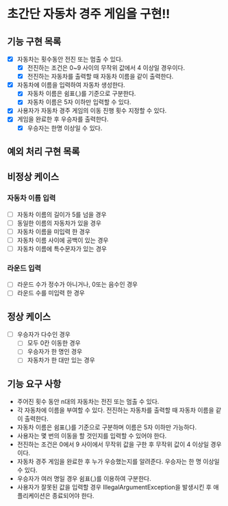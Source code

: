 # 초간단 자동차 경주 게임을 구현!!

## 기능 구현 목록
- [x] 자동차는 횟수동안 전진 또는 멈출 수 있다.
  - [x] 전진하는 조건은 0~9 사이의 무작위 값에서 4 이상일 경우이다.
  - [x] 전진하는 자동차를 출력할 때 자동차 이름을 같이 출력한다.
- [x] 자동차에 이름을 입력하여 자동차 생성한다.
  - [x] 자동차 이름은 쉼표(,)를 기준으로 구분한다.
  - [x] 자동차 이름은 5자 이하만 입력할 수 있다.
- [x] 사용자가 자동차 경주 게임의 이동 진행 횟수 지정할 수 있다.
- [x] 게임을 완료한 후 우승자를 출력한다.
  - [x] 우승자는 한명 이상일 수 있다.

## 예외 처리 구현 목록
## 비정상 케이스
### 자동차 이름 입력
- [ ] 자동차 이름의 길이가 5를 넘을 경우
- [ ] 동일한 이름의 자동차가 있을 경우
- [ ] 자동차 이름을 미입력 한 경우
- [ ] 자동차 이름 사이에 공백이 있는 경우
- [ ] 자동차 이름에 특수문자가 있는 경우
### 라운드 입력
- [ ] 라운드 수가 정수가 아니거나, 0또는 음수인 경우
- [ ] 라운드 수를 미입력 한 경우
## 정상 케이스
- [ ] 우승자가 다수인 경우
  - [ ] 모두 0칸 이동한 경우
  - [ ] 우승자가 한 명인 경우
  - [ ] 자동차가 한 대만 있는 경우

## 기능 요구 사항

- 주어진 횟수 동안 n대의 자동차는 전진 또는 멈출 수 있다.
- 각 자동차에 이름을 부여할 수 있다. 전진하는 자동차를 출력할 때 자동차 이름을 같이 출력한다.
- 자동차 이름은 쉼표(,)를 기준으로 구분하며 이름은 5자 이하만 가능하다.
- 사용자는 몇 번의 이동을 할 것인지를 입력할 수 있어야 한다.
- 전진하는 조건은 0에서 9 사이에서 무작위 값을 구한 후 무작위 값이 4 이상일 경우이다.
- 자동차 경주 게임을 완료한 후 누가 우승했는지를 알려준다. 우승자는 한 명 이상일 수 있다.
- 우승자가 여러 명일 경우 쉼표(,)를 이용하여 구분한다.
- 사용자가 잘못된 값을 입력할 경우 IllegalArgumentException을 발생시킨 후 애플리케이션은 종료되어야 한다.